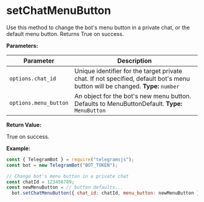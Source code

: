 # setChatMenuButton

Use this method to change the bot's menu button in a private chat, or the default menu button. Returns True on success.

**Parameters:**

| Parameter             | Description                                                                                                                    |
| --------------------- | ------------------------------------------------------------------------------------------------------------------------------ |
| `options.chat_id`     | Unique identifier for the target private chat. If not specified, default bot's menu button will be changed. **Type:** `number` |
| `options.menu_button` | An object for the bot's new menu button. Defaults to MenuButtonDefault. **Type:** `MenuButton`                                 |

**Return Value:**

True on success.

**Example:**

```javascript
const { TelegramBot } = require("telegramsjs");
const bot = new TelegramBot("BOT_TOKEN");

// Change bot's menu button in a private chat
const chatId = 123456789;
const newMenuButton = // button defaults...
  bot.setChatMenuButton({ chat_id: chatId, menu_button: newMenuButton });
```
